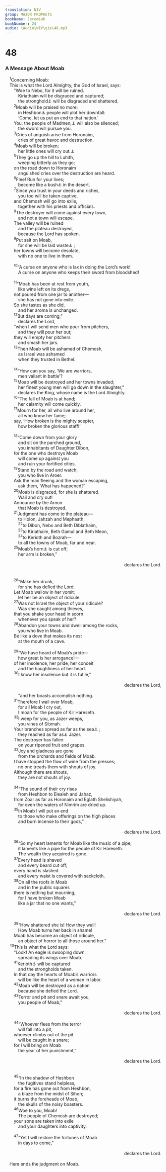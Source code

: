 ```yaml
---
translation: NIV
group: MAJOR PROPHETS
bookName: Jeremiah 
bookNumber: 24
audio: \Audio\NIV\gie\48.mp3
---
```


<div class="title"><h1>48</h1><h3>A Message About Moab </h3></div>
<span class="verse gie_48_1"> <sup>1</sup>Concerning Moab: <br/> This is what the Lord Almighty, the God of Israel, says: <br/>  “Woe to Nebo, for it will be ruined. <br/>   Kiriathaim will be disgraced and captured; <br/>   the stronghold<a data-toggle="tooltip" data-placement="bottom" title="Or captured; / Misgab">⚓</a> will be disgraced and shattered. <br/></span>
<span class="verse gie_48_2">  <sup>2</sup>Moab will be praised no more; <br/>   in Heshbon<a data-toggle="tooltip" data-placement="bottom" title="The Hebrew for Heshbon sounds like the Hebrew for plot .">⚓</a> people will plot her downfall: <br/>   ‘Come, let us put an end to that nation.’ <br/>  You, the people of Madmen,<a data-toggle="tooltip" data-placement="bottom" title="The name of the Moabite town Madmen sounds like the Hebrew for be silenced.">⚓</a> will also be silenced; <br/>   the sword will pursue you. <br/></span>
<span class="verse gie_48_3">  <sup>3</sup>Cries of anguish arise from Horonaim, <br/>   cries of great havoc and destruction. <br/></span>
<span class="verse gie_48_4">  <sup>4</sup>Moab will be broken; <br/>   her little ones will cry out.<a data-toggle="tooltip" data-placement="bottom" title="Hebrew; Septuagint / proclaim it to Zoar">⚓</a><br/></span>
<span class="verse gie_48_5">  <sup>5</sup>They go up the hill to Luhith, <br/>   weeping bitterly as they go; <br/>  on the road down to Horonaim <br/>   anguished cries over the destruction are heard. <br/></span>
<span class="verse gie_48_6">  <sup>6</sup>Flee! Run for your lives; <br/>   become like a bush<a data-toggle="tooltip" data-placement="bottom" title="Or like Aroer">⚓</a> in the desert. <br/></span>
<span class="verse gie_48_7">  <sup>7</sup>Since you trust in your deeds and riches, <br/>   you too will be taken captive, <br/>  and Chemosh will go into exile, <br/>   together with his priests and officials. <br/></span>
<span class="verse gie_48_8">  <sup>8</sup>The destroyer will come against every town, <br/>   and not a town will escape. <br/>  The valley will be ruined <br/>   and the plateau destroyed, <br/>   because the Lord has spoken. <br/></span>
<span class="verse gie_48_9">  <sup>9</sup>Put salt on Moab, <br/>   for she will be laid waste<a data-toggle="tooltip" data-placement="bottom" title="Or Give wings to Moab, / for she will fly away">⚓</a> ; <br/>  her towns will become desolate, <br/>   with no one to live in them. <br/><br/></span>
<span class="verse gie_48_10">  <sup>10</sup>“A curse on anyone who is lax in doing the Lord’s work! <br/>   A curse on anyone who keeps their sword from bloodshed! <br/><br/></span>
<span class="verse gie_48_11">  <sup>11</sup>“Moab has been at rest from youth, <br/>   like wine left on its dregs, <br/>  not poured from one jar to another— <br/>   she has not gone into exile. <br/>  So she tastes as she did, <br/>   and her aroma is unchanged. <br/></span>
<span class="verse gie_48_12">  <sup>12</sup>But days are coming,” <br/>   declares the Lord, <br/>  “when I will send men who pour from pitchers, <br/>   and they will pour her out; <br/>  they will empty her pitchers <br/>   and smash her jars. <br/></span>
<span class="verse gie_48_13">  <sup>13</sup>Then Moab will be ashamed of Chemosh, <br/>   as Israel was ashamed <br/>   when they trusted in Bethel. <br/><br/></span>
<span class="verse gie_48_14">  <sup>14</sup>“How can you say, ‘We are warriors, <br/>   men valiant in battle’? <br/></span>
<span class="verse gie_48_15">  <sup>15</sup>Moab will be destroyed and her towns invaded; <br/>   her finest young men will go down in the slaughter,” <br/>   declares the King, whose name is the Lord Almighty. <br/></span>
<span class="verse gie_48_16">  <sup>16</sup>“The fall of Moab is at hand; <br/>   her calamity will come quickly. <br/></span>
<span class="verse gie_48_17">  <sup>17</sup>Mourn for her, all who live around her, <br/>   all who know her fame; <br/>  say, ‘How broken is the mighty scepter, <br/>   how broken the glorious staff!’ <br/><br/></span>
<span class="verse gie_48_18">  <sup>18</sup>“Come down from your glory <br/>   and sit on the parched ground, <br/>   you inhabitants of Daughter Dibon, <br/>  for the one who destroys Moab <br/>   will come up against you <br/>   and ruin your fortified cities. <br/></span>
<span class="verse gie_48_19">  <sup>19</sup>Stand by the road and watch, <br/>   you who live in Aroer. <br/>  Ask the man fleeing and the woman escaping, <br/>   ask them, ‘What has happened?’ <br/></span>
<span class="verse gie_48_20">  <sup>20</sup>Moab is disgraced, for she is shattered. <br/>   Wail and cry out! <br/>  Announce by the Arnon <br/>   that Moab is destroyed. <br/></span>
<span class="verse gie_48_21">  <sup>21</sup>Judgment has come to the plateau— <br/>   to Holon, Jahzah and Mephaath, <br/></span>
<span class="verse gie_48_22">   <sup>22</sup>to Dibon, Nebo and Beth Diblathaim, <br/></span>
<span class="verse gie_48_23">   <sup>23</sup>to Kiriathaim, Beth Gamul and Beth Meon, <br/></span>
<span class="verse gie_48_24">   <sup>24</sup>to Kerioth and Bozrah— <br/>   to all the towns of Moab, far and near. <br/></span>
<span class="verse gie_48_25">  <sup>25</sup>Moab’s horn<a data-toggle="tooltip" data-placement="bottom" title="here symbolizes strength.">⚓</a> is cut off; <br/>   her arm is broken,” <br/> <aside style="text-align:right;">declares the Lord. </aside><br/><br/></span>
<span class="verse gie_48_26">  <sup>26</sup>“Make her drunk, <br/>   for she has defied the Lord. <br/>  Let Moab wallow in her vomit; <br/>   let her be an object of ridicule. <br/></span>
<span class="verse gie_48_27">  <sup>27</sup>Was not Israel the object of your ridicule? <br/>   Was she caught among thieves, <br/>  that you shake your head in scorn <br/>   whenever you speak of her? <br/></span>
<span class="verse gie_48_28">  <sup>28</sup>Abandon your towns and dwell among the rocks, <br/>   you who live in Moab. <br/>  Be like a dove that makes its nest <br/>   at the mouth of a cave. <br/><br/></span>
<span class="verse gie_48_29">  <sup>29</sup>“We have heard of Moab’s pride— <br/>   how great is her arrogance!— <br/>  of her insolence, her pride, her conceit <br/>   and the haughtiness of her heart. <br/></span>
<span class="verse gie_48_30">  <sup>30</sup>I know her insolence but it is futile,” <br/> <aside style="text-align:right;">declares the Lord, </aside><br/>   “and her boasts accomplish nothing. <br/></span>
<span class="verse gie_48_31">  <sup>31</sup>Therefore I wail over Moab, <br/>   for all Moab I cry out, <br/>   I moan for the people of Kir Hareseth. <br/></span>
<span class="verse gie_48_32">  <sup>32</sup>I weep for you, as Jazer weeps, <br/>   you vines of Sibmah. <br/>  Your branches spread as far as the sea<a data-toggle="tooltip" data-placement="bottom" title="Probably the Dead Sea">⚓</a> ; <br/>   they reached as far as<a data-toggle="tooltip" data-placement="bottom" title="Two Hebrew manuscripts and Septuagint; most Hebrew manuscripts as far as the Sea of">⚓</a> Jazer. <br/>  The destroyer has fallen <br/>   on your ripened fruit and grapes. <br/></span>
<span class="verse gie_48_33">  <sup>33</sup>Joy and gladness are gone <br/>   from the orchards and fields of Moab. <br/>  I have stopped the flow of wine from the presses; <br/>   no one treads them with shouts of joy. <br/>  Although there are shouts, <br/>   they are not shouts of joy. <br/><br/></span>
<span class="verse gie_48_34">  <sup>34</sup>“The sound of their cry rises <br/>   from Heshbon to Elealeh and Jahaz, <br/>  from Zoar as far as Horonaim and Eglath Shelishiyah, <br/>   for even the waters of Nimrim are dried up. <br/></span>
<span class="verse gie_48_35">  <sup>35</sup>In Moab I will put an end <br/>   to those who make offerings on the high places <br/>   and burn incense to their gods,” <br/> <aside style="text-align:right;">declares the Lord. </aside><br/></span>
<span class="verse gie_48_36">  <sup>36</sup>“So my heart laments for Moab like the music of a pipe; <br/>   it laments like a pipe for the people of Kir Hareseth. <br/>   The wealth they acquired is gone. <br/></span>
<span class="verse gie_48_37">  <sup>37</sup>Every head is shaved <br/>   and every beard cut off; <br/>  every hand is slashed <br/>   and every waist is covered with sackcloth. <br/></span>
<span class="verse gie_48_38">  <sup>38</sup>On all the roofs in Moab <br/>   and in the public squares <br/>  there is nothing but mourning, <br/>   for I have broken Moab <br/>   like a jar that no one wants,” <br/> <aside style="text-align:right;">declares the Lord. </aside><br/></span>
<span class="verse gie_48_39">  <sup>39</sup>“How shattered she is! How they wail! <br/>   How Moab turns her back in shame! <br/>  Moab has become an object of ridicule, <br/>   an object of horror to all those around her.” <br/></span>
<span class="verse gie_48_40"> <sup>40</sup>This is what the Lord says: <br/>  “Look! An eagle is swooping down, <br/>   spreading its wings over Moab. <br/></span>
<span class="verse gie_48_41">  <sup>41</sup>Kerioth<a data-toggle="tooltip" data-placement="bottom" title="Or The cities">⚓</a> will be captured <br/>   and the strongholds taken. <br/>  In that day the hearts of Moab’s warriors <br/>   will be like the heart of a woman in labor. <br/></span>
<span class="verse gie_48_42">  <sup>42</sup>Moab will be destroyed as a nation <br/>   because she defied the Lord. <br/></span>
<span class="verse gie_48_43">  <sup>43</sup>Terror and pit and snare await you, <br/>   you people of Moab,” <br/> <aside style="text-align:right;">declares the Lord. </aside><br/></span>
<span class="verse gie_48_44">  <sup>44</sup>“Whoever flees from the terror <br/>   will fall into a pit, <br/>  whoever climbs out of the pit <br/>   will be caught in a snare; <br/>  for I will bring on Moab <br/>   the year of her punishment,” <br/> <aside style="text-align:right;">declares the Lord. </aside><br/><br/></span>
<span class="verse gie_48_45">  <sup>45</sup>“In the shadow of Heshbon <br/>   the fugitives stand helpless, <br/>  for a fire has gone out from Heshbon, <br/>   a blaze from the midst of Sihon; <br/>  it burns the foreheads of Moab, <br/>   the skulls of the noisy boasters. <br/></span>
<span class="verse gie_48_46">  <sup>46</sup>Woe to you, Moab! <br/>   The people of Chemosh are destroyed; <br/>  your sons are taken into exile <br/>   and your daughters into captivity. <br/><br/></span>
<span class="verse gie_48_47">  <sup>47</sup>“Yet I will restore the fortunes of Moab <br/>   in days to come,” <br/> <aside style="text-align:right;">declares the Lord. </aside><br/> Here ends the judgment on Moab. <br/></span>
